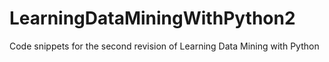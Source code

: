 # LearningDataMiningWithPython2
Code snippets for the second revision of Learning Data Mining with Python
